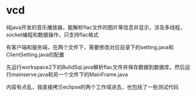 # vcd

纯java开发的音乐播放器，能解析flac文件的图片等信息并显示，涉及多线程，socket编程和数据操作，只支持flac格式

有客户端和服务端，在两个文件下，需要修改对应目录下的setting.java和ClientSetting.java的配置

先运行workspace2下的BulidSql.java解析flac文件并保存数据到数据库，然后运行mainserve.java和另一个文件下的MainFrame.java

内容有点乱，我直接拷贝eclipse的两个工作域进去，也包括了一些测试代码
